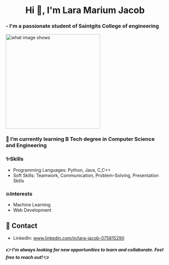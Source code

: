 <h1 align="center">Hi 👋, I'm Lara Marium Jacob</h1>
<h3 align="left">- I'm a passionate student of Saintgits College of engineering</h3>

<div>
  <img src="https://img.freepik.com/free-vector/cute-girl-hacker-operating-laptop-cartoon-vector-icon-illustration-people-technology-isolated-flat_138676-9487.jpg?size=338&ext=jpg&ga=GA1.1.1700460183.1708300800&semt=ais" alt="what image shows" height="300">

 ### 🌱 I’m currently learning B Tech degree in Computer Science and Engineering

 ### ✨Skills
* Programming Languages: Python, Java, C,C++
* Soft Skills: Teamwork, Communication, Problem-Solving, Presentation Skills
 ### 💥Interests
* Machine Learning
* Web Development
## 📱 Contact
* LinkedIn:  www.linkedin.com/in/lara-jacob-075815290

##### 👉 I'm always looking for new opportunities to learn and collaborate. Feel free to reach out!👈



  
       
       

